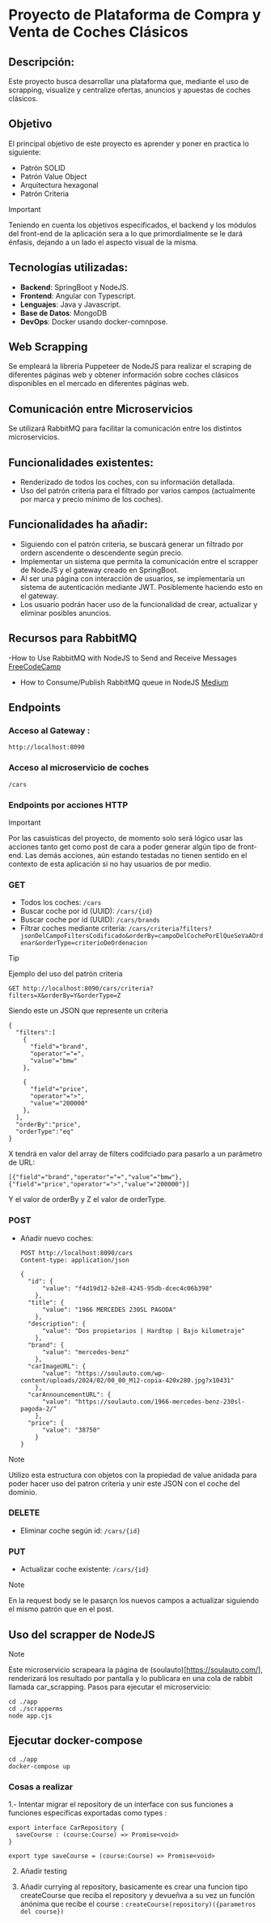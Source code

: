# Proyecto de Plataforma de Compra y Venta de Coches Clásicos

## Descripción:
Este proyecto busca desarrollar una plataforma que, mediante el uso de scrapping, visualize y centralize ofertas, anuncios y apuestas de coches clásicos. 

## Objetivo
El principal objetivo de este proyecto es aprender y poner en practica lo siguiente:
- Patrón SOLID
- Patrón Value Object
- Arquitectura hexagonal
- Patrón Criteria

>[!IMPORTANT]
>Teniendo en cuenta los objetivos especificados, el backend y los módulos del front-end de la aplicación sera a lo que primordialmente se le dará énfasis, dejando a un lado el aspecto visual de la misma.

## Tecnologías utilizadas:
- <strong>Backend</strong>: SpringBoot y NodeJS.
- <strong>Frontend</strong>: Angular con Typescript.
- <strong>Lenguajes</strong>: Java y Javascript.
- <strong>Base de Datos</strong>: MongoDB
- <strong>DevOps</strong>: Docker usando docker-comnpose.

## Web Scrapping
Se empleará la librería Puppeteer de NodeJS para realizar el scraping de diferentes páginas web y obtener información sobre coches clásicos disponibles en el mercado en diferentes páginas web.

## Comunicación entre Microservicios
Se utilizará RabbitMQ para facilitar la comunicación entre los distintos microservicios.

## Funcionalidades existentes:
- Renderizado de todos los coches, con su información detallada.
- Uso del patrón criteria para el filtrado por varios campos (actualmente por marca y precio mínimo de los coches).

## Funcionalidades ha añadir:
- Siguiendo con el patrón criteria, se buscará generar un filtrado por ordern ascendente o descendente según precio.
- Implementar un sistema que permita la comunicación entre el scrapper de NodeJS y el gateway creado en SpringBoot.
- Al ser una página con interacción de usuarios, se implementaría un sistema de autenticación mediante JWT. Posiblemente haciendo esto en el gateway.
- Los usuario podrán hacer uso de la funcionalidad de crear, actualizar y eliminar posibles anuncios.

## Recursos para RabbitMQ
-How to Use RabbitMQ with NodeJS to Send and Receive Messages [FreeCodeCamp](https://www.freecodecamp.org/news/how-to-use-rabbitmq-with-nodejs/)
- How to Consume/Publish RabbitMQ queue in NodeJS [Medium](https://medium.com/@rafael.guzman/how-to-consume-publish-rabbitmq-message-in-nodejs-cb68b5a6484c)

## Endpoints
### Acceso al Gateway : 
```
http://localhost:8090
```
### Acceso al microservicio de coches
```
/cars
```
### Endpoints por acciones HTTP 

>[!IMPORTANT]
>Por las casuísticas del proyecto, de momento solo será lógico usar las acciones tanto get como post de cara a poder generar algún tipo de front-end. Las demás acciones, aún estando testadas no tienen sentido en el contexto de esta aplicación si no hay usuarios de por medio.

### GET
- Todos los coches: <code>/cars</code>
- Buscar coche por id (UUID): <code>/cars/{id}</code>
- Buscar coche por id (UUID): <code>/cars/brands</code>
- Filtrar coches mediante criteria: <code>/cars/criteria?filters?jsonDelCampoFiltersCodificado&orderBy=campoDelCochePorElQueSeVaAOrdenar&orderType=criterioDeOrdenacion</code>
>[!TIP]
>Ejemplo del uso del patrón criteria
```
GET http://localhost:8090/cars/criteria?filters=X&orderBy=Y&orderType=Z
```

Siendo este un JSON que represente un criteria
```
{
  "filters":[
    {
      "field"="brand",
      "operator"="=",
      "value"="bmw"
    },

    {
      "field"="price",
      "operator"=">",
      "value"="200000"
    },
  ],
  "orderBy":"price",
  "orderType":"eq"
}
```
X tendrá en valor del array de filters codifciado para pasarlo a un parámetro de URL: 
```
[{"field"="brand","operator"="=","value"="bmw"},{"field"="price","operator"=">","value"="200000"}]
```
Y el valor de orderBy y Z el valor de orderType.

### POST
- Añadir nuevo coches:
  ```
  POST http://localhost:8090/cars
  Content-type: application/json

  {
    "id": {
        "value": "f4d19d12-b2e8-4245-95db-dcec4c06b398"
      },
    "title": {
        "value": "1966 MERCEDES 230SL PAGODA"
      },
    "description": {
        "value": "Dos propietarios | Hardtop | Bajo kilometraje"
      },
    "brand": {
        "value": "mercedes-benz"
      },
    "carImageURL": {
        "value": "https://soulauto.com/wp-content/uploads/2024/02/00_00_M12-copia-420x280.jpg?x10431"
      },
    "carAnnouncementURL": {
        "value": "https://soulauto.com/1966-mercedes-benz-230sl-pagoda-2/"
      },
    "price": {
        "value": "38750"
      }
  }
  ```
>[!NOTE]
>Utilizo esta estructura con objetos con la propiedad de value anidada para poder hacer uso del patron criteria y unir este JSON con el coche del dominio.

### DELETE
- Eliminar coche según id: <code>/cars/{id}</code>

### PUT
- Actualizar coche existente: <code>/cars/{id}</code>
>[!NOTE]
>En la request body se le pasarçn los nuevos campos a actualizar siguiendo el mismo patrón que en el post.


## Uso del scrapper de NodeJS
>[!NOTE] 
>Este microservicio scrapeara la página de (soulauto)[https://soulauto.com/], renderizará los resultado por pantalla y lo publicara en una cola de rabbit llamada car_scrapping.
Pasos para ejecutar el microservicio:
```
cd ./app
cd ./scrapperms
node app.cjs
```

## Ejecutar docker-compose 
```
cd ./app
docker-compose up
```


### Cosas a realizar 
1.- Intentar migrar el repository de un interface con sus funciones a funciones específicas exportadas como types :
```
export interface CarRepository {
  saveCourse : (course:Course) => Promise<void> 
}

export type saveCourse = (course:Course) => Promise<void>
```

2. Añadir testing

3. Añadir currying al repository, basicamente es crear una funcion tipo createCourse que reciba el repository y devueñva a su vez un función anónima que recibe el course : ```createCourse(repository)({parametros del course})```
